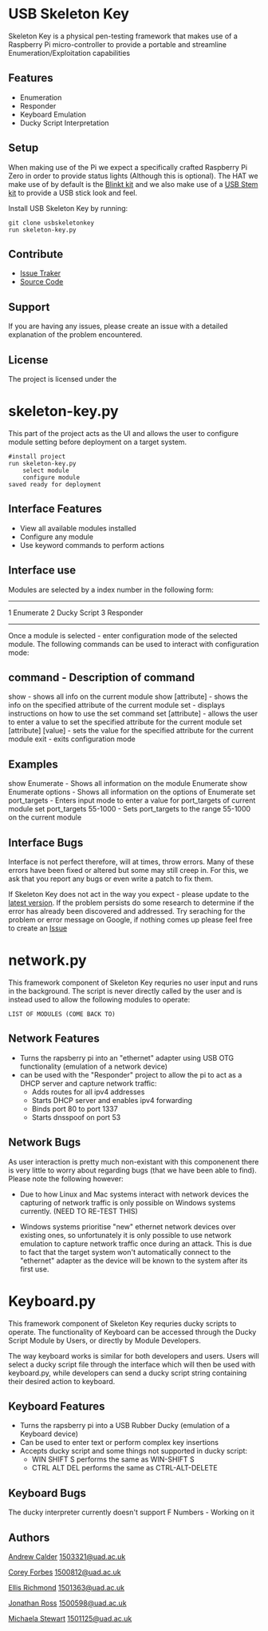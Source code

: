 USB Skeleton Key
=================
Skeleton Key is a physical pen-testing framework that makes use of a Raspberry Pi micro-controller to provide a portable and streamline Enumeration/Exploitation capabilities

Features
---------
  * Enumeration
  * Responder
  * Keyboard Emulation
  * Ducky Script Interpretation

Setup
-------------
When making use of the Pi we expect a specifically crafted Raspberry Pi Zero in order to provide status lights (Although this is optional).
The HAT we make use of by default is the [Blinkt kit](https://shop.pimoroni.com/products/blinkt) and we also make use of a [USB Stem kit](https://shop.pimoroni.com/products/zero-stem-usb-otg-connector) to provide a USB stick look and feel.

Install USB Skeleton Key by running:

	git clone usbskeletonkey
	run skeleton-key.py

Contribute
-----------

- [Issue Traker](github.com/AR-Calder/usbskeletonkey/usbskeletonkey/issues)
- [Source Code](github.com/AR-Calder/usbskeletonkey/usbskeletonkey)

Support
--------

If you are having any issues, please create an issue with a detailed explanation of the problem encountered.

License
--------

The project is licensed under the <LICENSE>


skeleton-key.py
================

This part of the project acts as the UI and allows the user to configure 
module setting before deployment on a target system.

	#install project
	run skeleton-key.py
		select module
		configure module
	saved ready for deployment

Interface Features
---------

- View all available modules installed
- Configure any module
- Use keyword commands to perform actions

Interface use
--------------
 
Modules are selected by a index number in the following form:

--------------------
1	Enumerate
2	Ducky Script
3	Responder

--------------------

Once a module is selected - enter configuration mode of the selected module.
The following commands can be used to interact with configuration mode:

command				- Description of command
--------------------------------------------------------------------------------------------------
show				- shows all info on the current module
show [attribute]		- shows the info on the specified attribute of the current module
set				- displays instructions on how to use the set command
set [attribute]			- allows the user to enter a value to set the specified attribute 
				  for the current module
set [attribute] [value]		- sets the value for the specified attribute for the current module
exit 				- exits configuration mode

Examples
----------

show Enumerate			- Shows all information on the module Enumerate
show Enumerate options		- Shows all information on the options of Enumerate
set port_targets  		- Enters input mode to enter a value for port_targets of current module
set port_targets 55-1000	- Sets port_targets to the range 55-1000 on the current module

Interface Bugs
-----

Interface is not perfect therefore, will at times, throw errors. Many of these errors have been fixed or altered
but some may still creep in. For this, we ask that you report any bugs or even write a patch to fix them.

If Skeleton Key does not act in the way you expect - please update to the [latest version](https://github.com/AR-Calder/usbskeletonkey). If the problem persists do some research to determine if the error has already 
been discovered and addressed. Try seraching for the problem or error message on Google, if nothing comes up please
feel free to create an [Issue](https://github.com/AR-Calder/usbskeletonkey)


network.py
================
This framework component of Skeleton Key requries no user input and runs in the background. The script is never directly called by the user and is instead used to allow the following modules to operate:

	LIST OF MODULES (COME BACK TO)


Network Features
---------

- Turns the rapsberry pi into an "ethernet" adapter using USB OTG functionality (emulation of a network device)
- can be used with the "Responder" project to allow the pi to act as a DHCP server and capture network traffic:
	- Adds routes for all ipv4 addresses
	- Starts DHCP server and enables ipv4 forwarding
	- Binds port 80 to port 1337
	- Starts dnsspoof on port 53

Network Bugs
-----
As user interaction is pretty much non-existant with this componenent there is very little to worry about regarding bugs (that we have been able to find). Please note the following however:

- Due to how Linux and Mac systems interact with network devices the capturing of network traffic is only possible on Windows systems currently. (NEED TO RE-TEST THIS)

- Windows systems prioritise "new" ethernet network devices over existing ones, so unfortunately it is only possible to use network emulation to capture network traffic once during an attack. This is due to fact that the target system won't automatically connect to the "ethernet" adapter as the device will be known to the system after its first use.   

Keyboard.py
===========
This framework component of Skeleton Key requries ducky scripts to operate. The functionality of Keyboard can be accessed through the Ducky Script Module by Users, or directly by Module Developers.

The way keyboard works is similar for both developers and users. Users will select a ducky script file through the interface which will then be used with keyboard.py, while developers can send a ducky script string containing their desired action to keyboard.

Keyboard Features
---------

- Turns the rapsberry pi into a USB Rubber Ducky (emulation of a Keyboard device)
- Can be used to enter text or perform complex key insertions
- Accepts ducky script and some things not supported in ducky script:
	- WIN SHIFT S  performs the same as WIN-SHIFT S
	- CTRL ALT DEL performs the same as CTRL-ALT-DELETE

Keyboard Bugs
-----
The ducky interpreter currently doesn't support F Numbers - Working on it 


Authors
-------
[Andrew Calder](https://github.com/AR-Calder) <1503321@uad.ac.uk>

[Corey Forbes](https://github.com/yeroc-sebrof) <1500812@uad.ac.uk>

[Ellis Richmond](https://github.com/EGRichmond) <1501363@uad.ac.uk>

[Jonathan Ross](https://github.com/Joh98) <1500598@uad.ac.uk>

[Michaela Stewart](https://github.com/muicheka) <1501125@uad.ac.uk>
